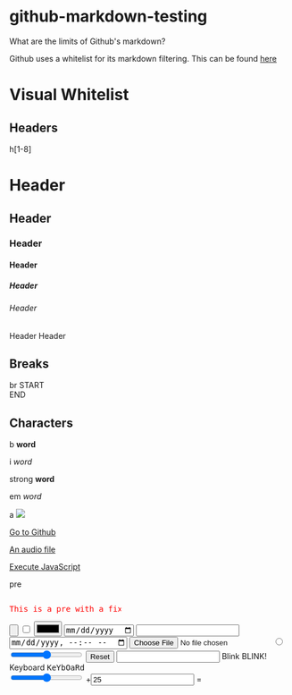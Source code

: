 # github-markdown-testing
What are the limits of Github's markdown?

Github uses a whitelist for its markdown filtering. This can be found [here](https://github.com/github/html-pipeline/blob/master/lib/html/pipeline/sanitization%5Ffilter%2Erb)

# Visual Whitelist

## Headers 
h[1-8] 
<h1>Header</h1>
<h2>Header</h2>
<h3>Header</h3>
<h4>Header</h4>
<h5>Header</h5>
<h6>Header</h6>
<h7>Header</h7>
<h8>Header</h8>

## Breaks 
br
START<br>END

## Characters
b 
<b>word</b>

i 
<i>word</i>

strong
<strong>word</strong>

em
<em>word</em>

a
<a href="https://www.github.com">
<img src="https://external-content.duckduckgo.com/iu/?u=https%3A%2F%2F78.media.tumblr.com%2F64e0843979e6458d8ed9eca74633a8db%2Ftumblr_onfjuwH2LC1v4ks6xo1_500.jpg">
</a>

<a href="https://www.github.com">Go to Github</a>

<a href="https://sampleswap.org/samples-ghost/VOCAL%20ACAPELLAS/Andres%20Franco/9836[kb]andrew-franco-Sola-Solita-cc-by.mp3.mp3">An audio file</a>

<a href="javascript:alert('Hello World!');">Execute JavaScript</a>

pre
 <div style="width:200px;overflow:auto;color:red">
<pre>This is a pre with a fixed width. It will use as much space as specified.</pre>
</div>
 
<input type="button">
<input type="checkbox">
<input type="color">
<input type="date">
<input type="email">
<input type="datetime-local">
<input type="file">
<input type="radio">
<input type="range">
<input type="reset">
<input type="url">
Blink <blink>BLINK!</blink>
Keyboard <kbd>KeYbOaRd</kbd>
 <form oninput="x.value=parseInt(a.value)+parseInt(b.value)">
  <input type="range" id="a" value="50">
  +<input type="number" id="b" value="25">
  =<output name="x" for="a b"></output>
</form> 
